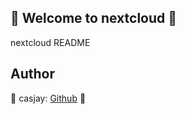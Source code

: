 ## 👋 Welcome to nextcloud 🚀  

nextcloud README  
  
  
## Author  

🤖 casjay: [Github](https://github.com/casjay) 🤖  

